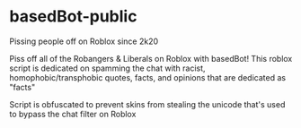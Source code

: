 # basedBot-public
Pissing people off on Roblox since 2k20


Piss off all of the Robangers & Liberals on Roblox with basedBot!
This roblox script is dedicated on spamming the chat with racist, homophobic/transphobic quotes, facts, and opinions that are dedicated as "facts"

Script is obfuscated to prevent skins from stealing the unicode that's used to bypass the chat filter on Roblox
